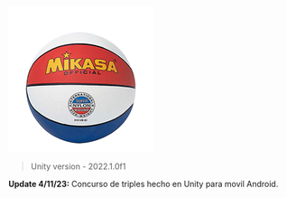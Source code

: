 ![](https://github.com/camilo1962/Triples/blob/main/Assets/ShootHootKit/balonTricolor.png)


> Unity version - 2022.1.0f1

**Update 4/11/23:** Concurso de triples hecho en Unity para movil Android.
